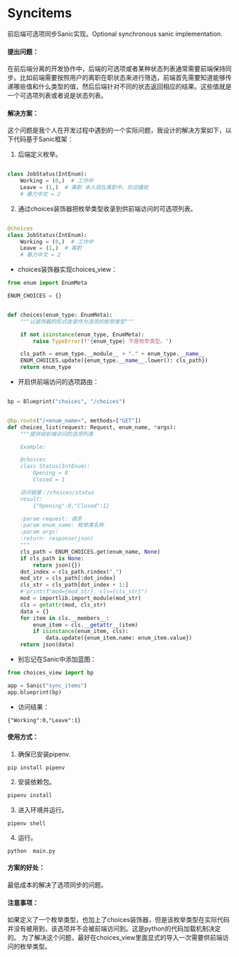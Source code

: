 # Syncitems
前后端可选项同步Sanic实现。Optional synchronous sanic implementation.
#### 提出问题：
在前后端分离的开发协作中，后端的可选项或者某种状态列表通常需要前端保持同步。比如前端需要按照用户的离职在职状态来进行筛选，前端首先需要知道能够传递哪些值和什么类型的值，然后后端针对不同的状态返回相应的结果。这些值就是一个可选项列表或者说是状态列表。
#### 解决方案：
这个问题是我个人在开发过程中遇到的一个实际问题，我设计的解决方案如下，以下代码基于Sanic框架：
1. 后端定义枚举。

```python

class JobStatus(IntEnum):
    Working = (0,)  # 工作中
    Leave = (1,)  # 离职 本人现在离职中，欢迎骚扰
    # 暴力中文 = 2
```

2. 通过choices装饰器把枚举类型收录到供前端访问的可选项列表。

```python

@choices
class JobStatus(IntEnum):
    Working = (0,)  # 工作中
    Leave = (1,)  # 离职
    # 暴力中文 = 2

```

* choices装饰器实现choices_view：

```python
from enum import EnumMeta

ENUM_CHOICES = {}


def choices(enum_type: EnumMeta):
    """以装饰器的形式收录作为选项的枚举类型"""

    if not isinstance(enum_type, EnumMeta):
        raise TypeError(f"{enum_type} 不是枚举类型。")

    cls_path = enum_type.__module__ + "." + enum_type.__name__
    ENUM_CHOICES.update({enum_type.__name__.lower(): cls_path})
    return enum_type
```

* 开启供前端访问的选项路由：

```python

bp = Blueprint("choices", "/choices")


@bp.route("/<enum_name>", methods=["GET"])
def choices_list(request: Request, enum_name, *args):
    """提供给前端访问的选项列表

    Example:

    @choices
    class Status(IntEnum):
        Opening = 0
        Closed = 1

    访问链接：/choices/status
    result:
        {"Opening":0,"Closed":1}

    :param request: 请求
    :param enum_name: 枚举类名称
    :param args:
    :return: response(json)
    """
    cls_path = ENUM_CHOICES.get(enum_name, None)
    if cls_path is None:
        return json({})
    dot_index = cls_path.rindex(".")
    mod_str = cls_path[:dot_index]
    cls_str = cls_path[dot_index + 1:]
    # print(f"mod={mod_str}, cls={cls_str}")
    mod = importlib.import_module(mod_str)
    cls = getattr(mod, cls_str)
    data = {}
    for item in cls.__members__:
        enum_item = cls.__getattr__(item)
        if isinstance(enum_item, cls):
            data.update({enum_item.name: enum_item.value})
    return json(data)
```
* 别忘记在Sanic中添加蓝图：
```python
from choices_view import bp

app = Sanic("sync_items")
app.blueprint(bp)
```
* 访问结果：
```
{"Working":0,"Leave":1}
```

#### 使用方式：

1. 确保已安装pipenv.
```Shell
pip install pipenv
```
2. 安装依赖包。
```python
pipenv install
```
3. 进入环境并运行。
```
pipenv shell
```
4. 运行。
```
python  main.py
```

#### 方案的好处：
最低成本的解决了选项同步的问题。

#### 注意事项：
如果定义了一个枚举类型，也加上了choices装饰器，但是该枚举类型在实际代码并没有被用到，该选项并不会被前端访问到。这是python的代码加载机制决定的。
为了解决这个问题，最好在choices_view里面显式的导入一次需要供前端访问的枚举类型。

